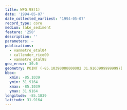 ```yaml
---
title: WFG.98(1)
date: '1994-05-07'
date_collected_earliest: '1994-05-07'
record_type: core
medium: lake_sediment
feature: '250'
description: ''
parameters: ~
publications:
  - vanmetre_etal04
  - callender_rice00
  - vanmetre_etal98
geo_error: 30.0
geometry: POINT (-85.10390000000002 31.91639999999997)
bbox:
  xmin: -85.1039
  ymin: 31.9164
  xmax: -85.1039
  ymax: 31.9164
longitude: -85.1039
latitude: 31.9164
---
```

